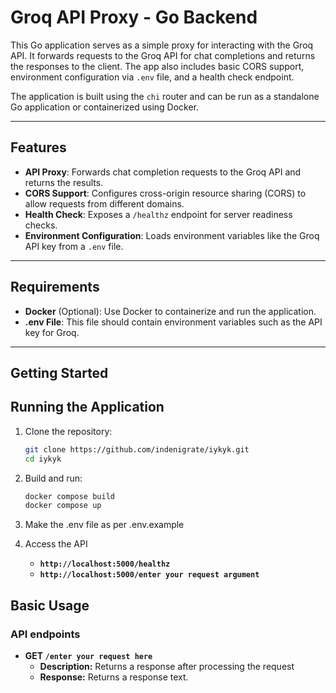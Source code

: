 # Groq API Proxy - Go Backend

This Go application serves as a simple proxy for interacting with the Groq API. It forwards requests to the Groq API for chat completions and returns the responses to the client. The app also includes basic CORS support, environment configuration via `.env` file, and a health check endpoint.

The application is built using the `chi` router and can be run as a standalone Go application or containerized using Docker.

---

## Features

- **API Proxy**: Forwards chat completion requests to the Groq API and returns the results.
- **CORS Support**: Configures cross-origin resource sharing (CORS) to allow requests from different domains.
- **Health Check**: Exposes a `/healthz` endpoint for server readiness checks.
- **Environment Configuration**: Loads environment variables like the Groq API key from a `.env` file.

---

## Requirements

- **Docker** (Optional): Use Docker to containerize and run the application.
- **.env File**: This file should contain environment variables such as the API key for Groq.

---

## Getting Started

## Running the Application

1. Clone the repository:

   ```bash
   git clone https://github.com/indenigrate/iykyk.git
   cd iykyk
2. Build and run:

   ```bash
   docker compose build
   docker compose up
3. Make the .env file as per .env.example
4. Access the API
    - **`http://localhost:5000/healthz`**
    - **`http://localhost:5000/enter your request argument`**
## Basic Usage
### API endpoints
- **GET `/enter your request here`**
  - **Description:** Returns a response after processing the request
  - **Response:** Returns a response text.
